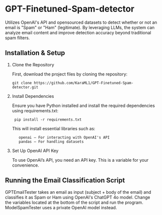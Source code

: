 # GPT-Finetuned-Spam-detector
  Utilizes OpenAI's API and opensourced datasets to detect whether or not an email is "Spam" or "Ham" (legitimate). By leveraging LLMs, the system can analyze email content and improve detection accuracy beyond traditional spam filters.

## Installation & Setup
1. Clone the Repository

    First, download the project files by cloning the repository:
    
       git clone https://github.com/KaraML1/GPT-Finetuned-Spam-detector.git

2. Install Dependencies

      Ensure you have Python installed and install the required dependencies using requirements.txt:
      
        pip install -r requirements.txt
      
      This will install essential libraries such as:
      
          openai – For interacting with OpenAI's API
          pandas – For handling datasets

3. Set Up OpenAI API Key

    To use OpenAI’s API, you need an API key. This is a variable for your convenience.

## Running the Email Classification Script
  GPTEmailTester takes an email as input (subject + body of the email) and classifies it as Spam or Ham using OpenAI's ChatGPT 4o model. Change the variables located at the bottom of the script and run the program. ModelSpamTester uses a private OpenAI model instead.

